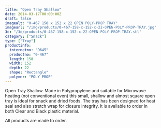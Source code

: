 ```yaml
---
title: "Open Tray Shallow"
date: 2014-03-17T00:00:00Z
draft: false
imagealt: "0-467 158 x 152 x 22 OPEN POLY-PROP TRAY"
imageurl: "/img/products/0-467-158-x-152-x-22-OPEN-POLY-PROP-TRAY.jpg"
3d: "/3d/products/0-467-158-x-152-x-22-OPEN-POLY-PROP-TRAY.stl"
category: ["Snack"]
type: ["Tray"]
productinfo:
  internetno: "D645"
  productno: "0-467"
  length: 158
  width: 152
  depth: 22
  shape: "Rectangle"
  polymer: "POLY PROP"
---
```

Open Tray Shallow. Made in Polypropylene and suitable for Microwave heating (not conventional oven) this small, shallow and almost square open tray is ideal for snack and dried foods. The tray has been designed for heat seal and also stretch wrap for closure integrity. It is available to order in both Clear and Black plastic material.

All products are made to order.